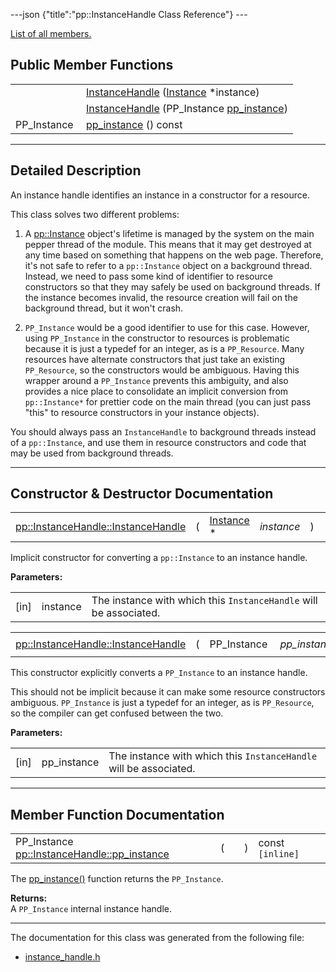 ---json {"title":"pp::InstanceHandle Class Reference"} ---

[List of all members.](/docs/native-client/pepper_beta/cpp/classpp_1_1_instance_handle-members/)

Public Member Functions
-----------------------

<table><tbody><tr class="odd"><td style="text-align: right;"> </td><td><a href="/docs/native-client/pepper_beta/cpp/classpp_1_1_instance_handle#aa9e22c3dc382054c2f3dd816396348dc" class="el">InstanceHandle</a> (<a href="/docs/native-client/pepper_beta/cpp/classpp_1_1_instance/" class="el">Instance</a> *instance)</td></tr><tr class="even"><td style="text-align: right;"> </td><td><a href="/docs/native-client/pepper_beta/cpp/classpp_1_1_instance_handle#a9f001cc657a9b9b9307dfa5b20d31856" class="el">InstanceHandle</a> (PP_Instance <a href="/docs/native-client/pepper_beta/cpp/classpp_1_1_instance_handle#ac413eef4320841121cae58be977d1f7d" class="el">pp_instance</a>)</td></tr><tr class="odd"><td style="text-align: right;">PP_Instance </td><td><a href="/docs/native-client/pepper_beta/cpp/classpp_1_1_instance_handle#ac413eef4320841121cae58be977d1f7d" class="el">pp_instance</a> () const</td></tr></tbody></table>

------------------------------------------------------------------------

<span id="details" class="anchor" style="margin: 0;"></span>

Detailed Description
--------------------

An instance handle identifies an instance in a constructor for a resource.

This class solves two different problems:

1. A <a href="/docs/native-client/pepper_beta/cpp/classpp_1_1_instance/" class="el">pp::Instance</a> object's lifetime is managed by the system on the main pepper thread of the module. This means that it may get destroyed at any time based on something that happens on the web page. Therefore, it's not safe to refer to a `pp::Instance` object on a background thread. Instead, we need to pass some kind of identifier to resource constructors so that they may safely be used on background threads. If the instance becomes invalid, the resource creation will fail on the background thread, but it won't crash.

2. `PP_Instance` would be a good identifier to use for this case. However, using `PP_Instance` in the constructor to resources is problematic because it is just a typedef for an integer, as is a `PP_Resource`. Many resources have alternate constructors that just take an existing `PP_Resource`, so the constructors would be ambiguous. Having this wrapper around a `PP_Instance` prevents this ambiguity, and also provides a nice place to consolidate an implicit conversion from `pp::Instance*` for prettier code on the main thread (you can just pass "this" to resource constructors in your instance objects).

You should always pass an `InstanceHandle` to background threads instead of a `pp::Instance`, and use them in resource constructors and code that may be used from background threads.

------------------------------------------------------------------------

Constructor & Destructor Documentation
--------------------------------------

<span id="aa9e22c3dc382054c2f3dd816396348dc" class="anchor" style="margin: 0;"></span>

<table><tbody><tr class="odd"><td><a href="/docs/native-client/pepper_beta/cpp/classpp_1_1_instance_handle#aa9e22c3dc382054c2f3dd816396348dc" class="el">pp::InstanceHandle::InstanceHandle</a></td><td>(</td><td><a href="/docs/native-client/pepper_beta/cpp/classpp_1_1_instance/" class="el">Instance</a> * </td><td><em>instance</em></td><td>)</td><td></td></tr></tbody></table>

Implicit constructor for converting a `pp::Instance` to an instance handle.

**Parameters:**  
<table><tbody><tr class="odd"><td>[in]</td><td>instance</td><td>The instance with which this <code>InstanceHandle</code> will be associated.</td></tr></tbody></table>

<span id="a9f001cc657a9b9b9307dfa5b20d31856" class="anchor" style="margin: 0;"></span>

<table><tbody><tr class="odd"><td><a href="/docs/native-client/pepper_beta/cpp/classpp_1_1_instance_handle#aa9e22c3dc382054c2f3dd816396348dc" class="el">pp::InstanceHandle::InstanceHandle</a></td><td>(</td><td>PP_Instance </td><td><em>pp_instance</em></td><td>)</td><td><code> [inline, explicit]</code></td></tr></tbody></table>

This constructor explicitly converts a `PP_Instance` to an instance handle.

This should not be implicit because it can make some resource constructors ambiguous. `PP_Instance` is just a typedef for an integer, as is `PP_Resource`, so the compiler can get confused between the two.

**Parameters:**  
<table><tbody><tr class="odd"><td>[in]</td><td>pp_instance</td><td>The instance with which this <code>InstanceHandle</code> will be associated.</td></tr></tbody></table>

------------------------------------------------------------------------

Member Function Documentation
-----------------------------

<span id="ac413eef4320841121cae58be977d1f7d" class="anchor" style="margin: 0;"></span>

<table><tbody><tr class="odd"><td>PP_Instance <a href="/docs/native-client/pepper_beta/cpp/classpp_1_1_instance_handle#ac413eef4320841121cae58be977d1f7d" class="el">pp::InstanceHandle::pp_instance</a></td><td>(</td><td></td><td>)</td><td>const<code> [inline]</code></td></tr></tbody></table>

The <a href="/docs/native-client/pepper_beta/cpp/classpp_1_1_instance_handle#ac413eef4320841121cae58be977d1f7d" class="el" title="The pp_instance() function returns the PP_Instance.">pp_instance()</a> function returns the `PP_Instance`.

**Returns:**  
A `PP_Instance` internal instance handle.

------------------------------------------------------------------------

The documentation for this class was generated from the following file:

-   <a href="/docs/native-client/pepper_beta/cpp/instance__handle_8h/" class="el">instance_handle.h</a>
